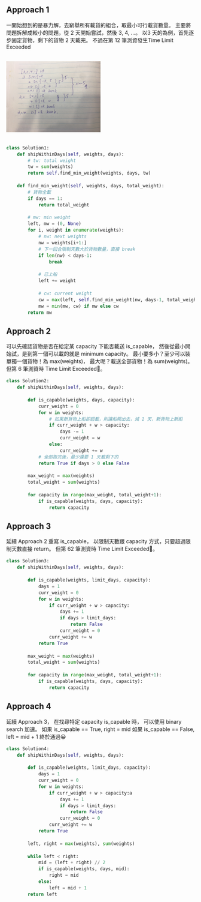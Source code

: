 ## Approach 1

一開始想到的是暴力解，去窮舉所有載貨的組合，取最小可行載貨數量。
主要將問題拆解成較小的問題，從 2 天開始嘗試，然後 3, 4, ...。
以3 天的為例，首先逐步固定貨物，剩下的貨物 2 天載完。
不過在第 12 筆測資發生Time Limit Exceeded

<div style="margin:30px 0px"><img src="./IMG_6645.JPG" alt="_note" width="50%" height="40%"/></div>

```python
class Solution1:
    def shipWithinDays(self, weights, days):
        # tw: total weight
        tw = sum(weights)
        return self.find_min_weight(weights, days, tw)

    def find_min_weight(self, weights, days, total_weight):
        # 貨物全載
        if days == 1:
            return total_weight

        # mw: min weight
        left, mw = (0, None)
        for i, weight in enumerate(weights):
            # nw: next weights
            nw = weights[i+1:]
            # 下一回合限制天數大於貨物數量，直接 break
            if len(nw) < days-1:
                break

            # 已上船
            left += weight

            # cw: current weight
            cw = max(left, self.find_min_weight(nw, days-1, total_weight-left))
            mw = min(mw, cw) if mw else cw
        return mw
```

## Approach 2
可以先確認貨物是否在給定某 capacity 下能否載送 is_capable，
然後從最小開始試，是到第一個可以載的就是 minimum capacity。
最小要多小？至少可以裝單獨一個貨物！為 max(weights)，
最大呢？載送全部貨物！為 sum(weights)。
但第 6 筆測資時 Time Limit Exceeded🥲。

```python
class Solution2:
    def shipWithinDays(self, weights, days):

        def is_capable(weights, days, capacity):
            curr_weight = 0
            for w in weights:
                # 如果新貨物上船卻超載，則讓船開出去，減 1 天，新貨物上新船
                if curr_weight + w > capacity:
                    days -= 1
                    curr_weight = w
                else:
                    curr_weight += w
            # 全部跑完後，最少還要 1 天載剩下的
            return True if days > 0 else False

        max_weight = max(weights)
        total_weight = sum(weights)

        for capacity in range(max_weight, total_weight+1):
            if is_capable(weights, days, capacity):
                return capacity
```

## Approach 3
延續 Approach 2 重寫 is_capable，
以限制天數跟 capacity 方式，只要超過限制天數直接 return。
但第 62 筆測資時 Time Limit Exceeded🥲。

```python
class Solution3:
    def shipWithinDays(self, weights, days):

        def is_capable(weights, limit_days, capacity):
            days = 1
            curr_weight = 0
            for w in weights:
                if curr_weight + w > capacity:
                    days += 1
                    if days > limit_days:
                        return False
                    curr_weight = 0
                curr_weight += w
            return True

        max_weight = max(weights)
        total_weight = sum(weights)

        for capacity in range(max_weight, total_weight+1):
            if is_capable(weights, days, capacity):
                return capacity
```

## Approach 4
延續 Approach 3，
在找尋特定 capacity is_capable 時，
可以使用 binary search 加速。
如果 is_capable == True, right = mid
如果 is_capable == False, left = mid + 1
終於通過😀

```python
class Solution4:
    def shipWithinDays(self, weights, days):

        def is_capable(weights, limit_days, capacity):
            days = 1
            curr_weight = 0
            for w in weights:
                if curr_weight + w > capacity:a
                    days += 1
                    if days > limit_days:
                        return False
                    curr_weight = 0
                curr_weight += w
            return True

        left, right = max(weights), sum(weights)

        while left < right:
            mid = (left + right) // 2
            if is_capable(weights, days, mid):
                right = mid
            else:
                left = mid + 1
        return left
```